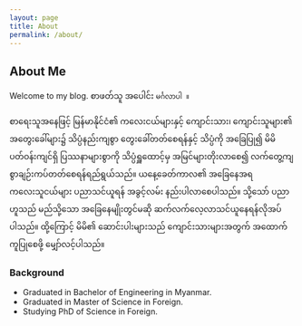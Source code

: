 ```yaml
---
layout: page
title: About
permalink: /about/
---
```

## About Me
Welcome to my blog.
စာဖတ်သူ အပေါင်း  `မင်္ဂလာပါ ။`

စာရေးသူအနေဖြင့် မြန်မာနိုင်ငံ၏ ကလေးငယ်များနှင့် ကျောင်းသား၊ ကျောင်းသူများ၏ အတွေးခေါ်များ၌ သိပ္ပံနည်းကျစွာ တွေးခေါ်တတ်စေရန်နှင့် သိပ္ပံကို အခြေပြု၍ မိမိပတ်ဝန်းကျင်ရှိ ပြဿနာများစွာကို သိပ္ပံရှူထောင့်မှ အမြင်များတိုးလာစေ၍ လက်တွေ့ကျစွာချဉ်းကပ်တတ်စေရန်ရည်ရွယ်သည်။ ယနေ့ခေတ်ကာလ၏ အခြေနေအရ ကလေးသူငယ်များ ပညာသင်ယူရန် အခွင့်လမ်း နည်းပါလာစေပါသည်။ သို့သော် ပညာဟူသည် မည်သို့သော အခြေနေမျိုးတွင်မဆို ဆက်လက်လေ့လာသင်ယူနေရန်လိုအပ်ပါသည်။ ထို့ကြောင့် မိမိ၏ ဆောင်းပါးများသည် ကျောင်းသားများအတွက် အထောက်ကူပြုစေဖို့ မျှော်လင့်ပါသည်။

### Background

- Graduated in Bachelor of Engineering in Myanmar.
- Graduated in Master of Science in Foreign.
- Studying PhD of Science in Foreign.